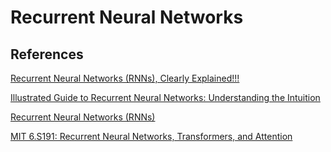 # Recurrent Neural Networks

## References

[Recurrent Neural Networks (RNNs), Clearly Explained!!!](https://www.youtube.com/watch?v=AsNTP8Kwu80)

[Illustrated Guide to Recurrent Neural Networks: Understanding the Intuition](https://www.youtube.com/watch?v=LHXXI4-IEns)

[Recurrent Neural Networks (RNNs)](https://towardsdatascience.com/recurrent-neural-networks-rnns-3f06d7653a85)

[MIT 6.S191: Recurrent Neural Networks, Transformers, and Attention](https://www.youtube.com/watch?v=ySEx_Bqxvvo)
